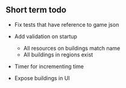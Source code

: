 ## Short term todo

- Fix tests that have reference to game json

- Add validation on startup
	- All resources on buildings match name
	- All buildings in regions exist

- Timer for incrementing time
- Expose buildings in UI
